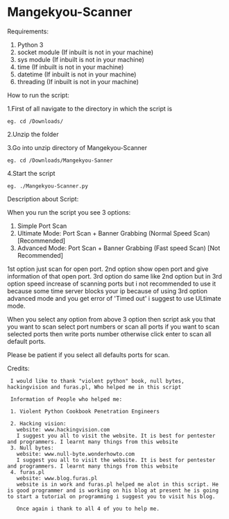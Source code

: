 # Mangekyou-Scanner
Requirements:
1. Python 3
2. socket module (If inbuilt is not in your machine)
3. sys module (If inbuilt is not in your machine)
4. time (If inbuilt is not in your machine)
5. datetime (If inbuilt is not in your machine)
6. threading (If inbuilt is not in your machine)

How to run the script:

1.First of all navigate to the directory in which the script is
      
    eg. cd /Downloads/ 

2.Unzip the folder 

3.Go into unzip directory of Mangekyou-Scanner

    eg. cd /Downloads/Mangekyou-Sanner

4.Start the script
 
    eg. ./Mangekyou-Scanner.py

Description about Script:
 
 When you run the script you see 3 options:
 1. Simple Port Scan 
 2. Ultimate Mode: Port Scan + Banner Grabbing (Normal Speed Scan) [Recommended] 
 3. Advanced Mode: Port Scan + Banner Grabbing (Fast speed Scan)   [Not Recommended] 
 
 1st option just scan for open port.
 2nd option show open port and give information of that open port.
 3rd option do same like 2nd option but in 3rd option speed increase of scanning ports but i not recommended to use it because some time server blocks your ip because of using 3rd option advanced mode and you get error of 'Timed out' i suggest to use ULtimate mode.
 
 When you select any option from above 3 option then script ask you that you want to scan select port numbers or scan all ports if you want to scan selected ports then write ports number otherwise click enter to scan all default ports.
 
 Please be patient if you select all defaults ports for scan.

Credits:
     
     I would like to thank "violent python" book, null bytes, hackingvision and furas.pl, Who helped me in this script
     
     Information of People who helped me:
     
     1. Violent Python Cookbook Penetration Engineers
     
     2. Hacking vision:
       website: www.hackingvision.com
       I suggest you all to visit the website. It is best for pentester and programmers. I learnt many things from this website
     3. Null bytes:
       website: www.null-byte.wonderhowto.com
       I suggest you all to visit the website. It is best for pentester and programmers. I learnt many things from this website
     4. furas.pl
       website: www.blog.furas.pl
       website is in work and furas.pl helped me alot in this script. He is good programmer and is working on his blog at present he is going to start a tutorial on programming i suggest you to visit his blog.
       
       Once again i thank to all 4 of you to help me.
